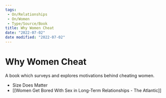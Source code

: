 ```yaml
---
tags:
 - On/Relationships
 - On/Women
 - Type/Source/Book
title: Why Women Cheat
date: "2022-07-02"
date modified: "2022-07-02"
---
```


# Why Women Cheat
A book which surveys and explores motivations behind cheating women.
- Size Does Matter
- [[Women Get Bored With Sex in Long-Term Relationships - The Atlantic]]
